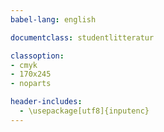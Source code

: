 ```yaml
---
babel-lang: english

documentclass: studentlitteratur

classoption:
- cmyk
- 170x245
- noparts

header-includes:
  - \usepackage[utf8]{inputenc}
---
```


